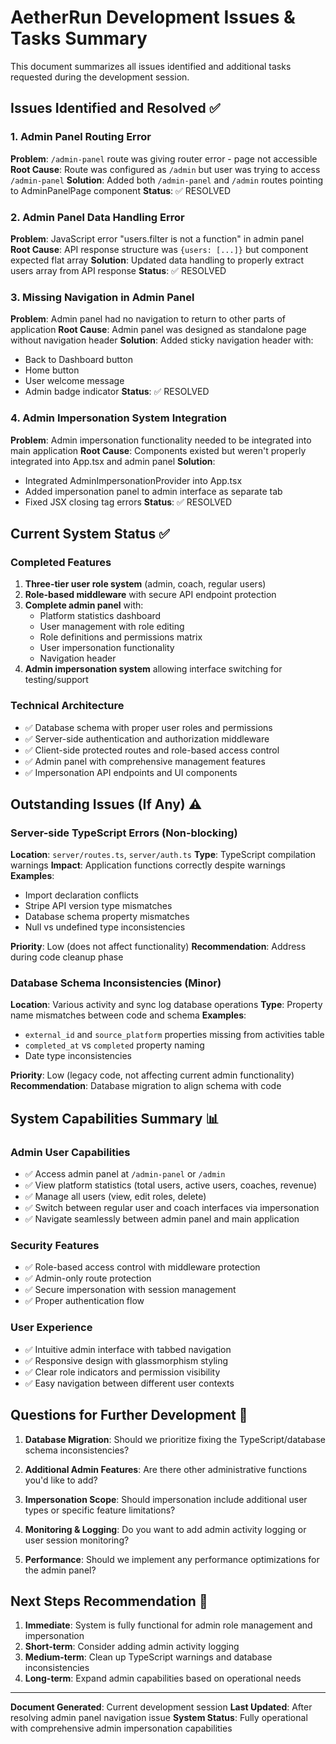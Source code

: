 # AetherRun Development Issues & Tasks Summary

This document summarizes all issues identified and additional tasks requested during the development session.

## Issues Identified and Resolved ✅

### 1. Admin Panel Routing Error
**Problem**: `/admin-panel` route was giving router error - page not accessible
**Root Cause**: Route was configured as `/admin` but user was trying to access `/admin-panel`
**Solution**: Added both `/admin-panel` and `/admin` routes pointing to AdminPanelPage component
**Status**: ✅ RESOLVED

### 2. Admin Panel Data Handling Error
**Problem**: JavaScript error "users.filter is not a function" in admin panel
**Root Cause**: API response structure was `{users: [...]}` but component expected flat array
**Solution**: Updated data handling to properly extract users array from API response
**Status**: ✅ RESOLVED

### 3. Missing Navigation in Admin Panel
**Problem**: Admin panel had no navigation to return to other parts of application
**Root Cause**: Admin panel was designed as standalone page without navigation header
**Solution**: Added sticky navigation header with:
- Back to Dashboard button
- Home button  
- User welcome message
- Admin badge indicator
**Status**: ✅ RESOLVED

### 4. Admin Impersonation System Integration
**Problem**: Admin impersonation functionality needed to be integrated into main application
**Root Cause**: Components existed but weren't properly integrated into App.tsx and admin panel
**Solution**: 
- Integrated AdminImpersonationProvider into App.tsx
- Added impersonation panel to admin interface as separate tab
- Fixed JSX closing tag errors
**Status**: ✅ RESOLVED

## Current System Status ✅

### Completed Features
1. **Three-tier user role system** (admin, coach, regular users)
2. **Role-based middleware** with secure API endpoint protection
3. **Complete admin panel** with:
   - Platform statistics dashboard
   - User management with role editing
   - Role definitions and permissions matrix
   - User impersonation functionality
   - Navigation header
4. **Admin impersonation system** allowing interface switching for testing/support

### Technical Architecture
- ✅ Database schema with proper user roles and permissions
- ✅ Server-side authentication and authorization middleware
- ✅ Client-side protected routes and role-based access control
- ✅ Admin panel with comprehensive management features
- ✅ Impersonation API endpoints and UI components

## Outstanding Issues (If Any) ⚠️

### Server-side TypeScript Errors (Non-blocking)
**Location**: `server/routes.ts`, `server/auth.ts`
**Type**: TypeScript compilation warnings
**Impact**: Application functions correctly despite warnings
**Examples**:
- Import declaration conflicts
- Stripe API version type mismatches
- Database schema property mismatches
- Null vs undefined type inconsistencies

**Priority**: Low (does not affect functionality)
**Recommendation**: Address during code cleanup phase

### Database Schema Inconsistencies (Minor)
**Location**: Various activity and sync log database operations
**Type**: Property name mismatches between code and schema
**Examples**:
- `external_id` and `source_platform` properties missing from activities table
- `completed_at` vs `completed` property naming
- Date type inconsistencies

**Priority**: Low (legacy code, not affecting current admin functionality)
**Recommendation**: Database migration to align schema with code

## System Capabilities Summary 📊

### Admin User Capabilities
- ✅ Access admin panel at `/admin-panel` or `/admin`
- ✅ View platform statistics (total users, active users, coaches, revenue)
- ✅ Manage all users (view, edit roles, delete)
- ✅ Switch between regular user and coach interfaces via impersonation
- ✅ Navigate seamlessly between admin panel and main application

### Security Features
- ✅ Role-based access control with middleware protection
- ✅ Admin-only route protection
- ✅ Secure impersonation with session management
- ✅ Proper authentication flow

### User Experience
- ✅ Intuitive admin interface with tabbed navigation
- ✅ Responsive design with glassmorphism styling
- ✅ Clear role indicators and permission visibility
- ✅ Easy navigation between different user contexts

## Questions for Further Development 🤔

1. **Database Migration**: Should we prioritize fixing the TypeScript/database schema inconsistencies?

2. **Additional Admin Features**: Are there other administrative functions you'd like to add?

3. **Impersonation Scope**: Should impersonation include additional user types or specific feature limitations?

4. **Monitoring & Logging**: Do you want to add admin activity logging or user session monitoring?

5. **Performance**: Should we implement any performance optimizations for the admin panel?

## Next Steps Recommendation 📝

1. **Immediate**: System is fully functional for admin role management and impersonation
2. **Short-term**: Consider adding admin activity logging
3. **Medium-term**: Clean up TypeScript warnings and database inconsistencies
4. **Long-term**: Expand admin capabilities based on operational needs

---

**Document Generated**: Current development session
**Last Updated**: After resolving admin panel navigation issue
**System Status**: Fully operational with comprehensive admin impersonation capabilities